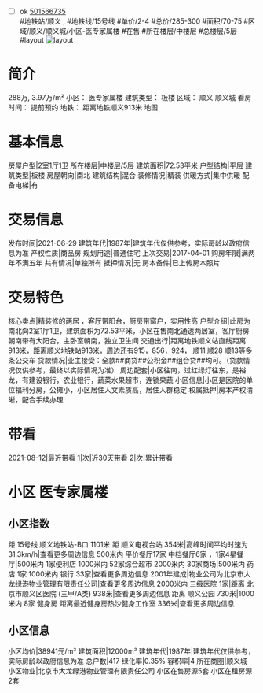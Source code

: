 - [ ] ok [501566735](https://bj.5i5j.com/ershoufang/501566735.html)  
 #地铁站/顺义 ,  #地铁线/15号线
#单价/2-4 #总价/285-300 #面积/70-75   #区域/顺义/顺义城/小区-医专家属楼 #在售 #所在楼层/中楼层 #总楼层/5层 #layout 
![layout](http://image2a.5i5j.com/bdir/layout/be91bf414a5b4750a58a6b12a6674861.jpg_P5.jpg) 
# 简介 
 288万,  3.97万/m² 
小区： 医专家属楼
建筑类型： 板楼
区域： 顺义 顺义城
看房时间： 提前预约
地铁： 距离地铁顺义913米 地图
# 基本信息 
 房屋户型|2室1厅1卫
所在楼层|中楼层/5层
建筑面积|72.53平米
户型结构|平层
建筑类型|板楼
房屋朝向|南北
建筑结构|混合
装修情况|精装
供暖方式|集中供暖
配备电梯|有
# 交易信息 
 发布时间|2021-06-29
建筑年代|1987年|建筑年代仅供参考，实际房龄以政府信息为准
产权性质|商品房
规划用途|普通住宅
上次交易|2017-04-01
购房年限|满两年不满五年
共有情况|单独所有
抵押情况|无
房本备件|已上传房本照片
# 交易特色 
 核心卖点|精装修的两居 ，客厅带阳台，厨房带窗户，实用性高
户型介绍|此房为南北向2室1厅1卫，建筑面积为72.53平米，小区在售南北通透两居室，客厅厨房朝南带有大阳台，主卧室朝南，独立卫生间
交通出行|距离地铁顺义站直线距离913米，距离顺义地铁站913米，周边还有915，856，924， 顺11 顺28 顺13等多条公交车
贷款情况|业主接受：全款##商贷##公积金##组合贷##均可。（贷款情况仅供参考，最终以实际情况为准）
周边配套|小区往南，过红绿灯往东，是裕龙，有建设银行，农业银行，蔬菜水果超市，连锁果蔬
小区信息|小区是医院的单位福利分房，公摊小，小区居住人文素质高，居住人群稳定
权属抵押|房本产权清晰，配合手续办理
# 带看 
 2021-08-12|最近带看	 1|次|近30天带看	 2|次|累计带看
# 小区 医专家属楼
## 小区指数 
 距 15号线 顺义地铁站-B口 1101米|距 顺义电视台站 354米|高峰时间平均时速为31.3km/h|查看更多周边信息
500米内 平价餐厅17家
中档餐厅6家 ，1家4星餐厅|500米内 1家便利店
1000米内 52家综合超市
2000米内 30家商场|500米内 药店 1家
1000米内 银行 33家|查看更多周边信息
2001年建成|物业公司为北京市大龙绿港物业管理有限责任公司|查看更多周边信息
2000米内 三级医院 1家|距离 北京市顺义区医院 (三甲/A类) 938米|查看更多周边信息
距离 顺义公园 730米|1000米内 8家 健身房
距离最近健身房热沙健身工作室 336米|查看更多周边信息
## 小区信息 
 小区均价|38941元/m²
建筑面积|12000m²
建筑年代|1987年|建筑年代仅供参考，实际房龄以政府信息为准
总户数|417
绿化率|0.35%
容积率|4
所在商圈|顺义城
小区物业|北京市大龙绿港物业管理有限责任公司
小区在售房源5套
小区在租房源2套
